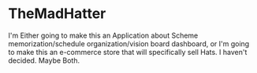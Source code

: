 # TheMadHatter
I'm Either going to make this an Application about Scheme memorization/schedule organization/vision board dashboard, or I'm going to make this an e-commerce store that will specifically sell Hats. I haven't decided. Maybe Both.
